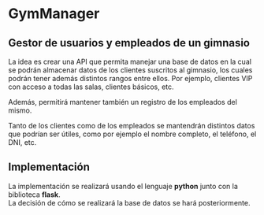 # GymManager

## Gestor de usuarios y empleados de un gimnasio

La idea es crear una API que permita manejar una base de datos en la cual se podrán almacenar datos de los clientes suscritos al gimnasio, los cuales podrán tener además distintos rangos entre ellos. Por ejemplo, clientes VIP con acceso a todas las salas, clientes básicos, etc.

Además, permitirá mantener también un registro de los empleados del mismo.

Tanto de los clientes como de los empleados se mantendrán distintos datos que podrían ser útiles, como por ejemplo el nombre completo, el teléfono, el DNI, etc.

## Implementación

La implementación se realizará usando el lenguaje **python** junto con la biblioteca **flask**.  
La decisión de cómo se realizará la base de datos se hará posteriormente.
